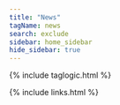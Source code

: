 ```yaml
---
title: "News"
tagName: news
search: exclude
sidebar: home_sidebar
hide_sidebar: true
---
```


{% include taglogic.html %}

{% include links.html %}
